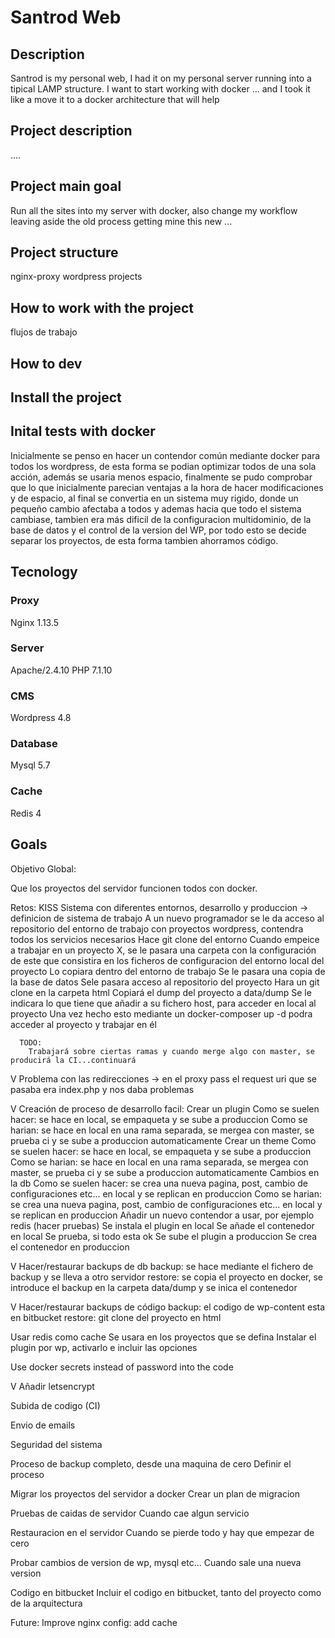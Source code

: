 # Santrod Web

## Description

Santrod is my personal web, I had it on my personal server running into a tipical LAMP structure. I want to start working with docker ... and I took it like a move it to a docker architecture that will help

## Project description

....

## Project main goal

Run all the sites into my server with docker, also change my workflow leaving aside the old process getting mine this new ...

## Project structure

nginx-proxy
wordpress projects

## How to work with the project

flujos de trabajo

## How to dev

## Install the project



## Inital tests with docker

Inicialmente se penso en hacer un contendor común mediante docker para todos los wordpress, de esta forma se podian optimizar todos de una sola acción, además se usaria
menos espacio, finalmente se pudo comprobar que lo que inicialmente parecian ventajas a la hora de hacer modificaciones y de espacio, al final se convertia en un sistema muy
rigido, donde un pequeño cambio afectaba a todos y ademas hacia que todo el sistema cambiase, tambien era más dificil de la configuracion multidominio, de la base de datos y el control
de la version del WP, por todo esto se decide separar los proyectos, de esta forma tambien ahorramos código.

## Tecnology

### Proxy
Nginx 1.13.5

### Server
Apache/2.4.10
PHP 7.1.10

### CMS
Wordpress 4.8

### Database
Mysql 5.7

### Cache
Redis 4

## Goals



Objetivo Global:

Que los proyectos del servidor funcionen todos con docker.

Retos:
  KISS
  Sistema con diferentes entornos, desarrollo y produccion
    -> definicion de sistema de trabajo
      A un nuevo programador se le da acceso al repositorio del entorno de trabajo con proyectos wordpress, contendra todos los servicios necesarios
      Hace git clone del entorno
      Cuando empeice a trabajar en un proyecto X, se le pasara una carpeta con la configuración de este que consistira en los ficheros de configuracion del entorno local del proyecto
      Lo copiara dentro del entorno de trabajo
      Se le pasara una copia de la base de datos
      Sele pasara acceso al repositorio del proyecto
      Hara un git clone en la carpeta html
      Copiará el dump del proyecto a data/dump
      Se le indicara lo que tiene que añadir a su fichero host, para acceder en local al proyecto
      Una vez hecho esto mediante un docker-composer up -d podra acceder al proyecto y trabajar en él

      TODO:
        Trabajará sobre ciertas ramas y cuando merge algo con master, se producirá la CI...continuará

  V Problema con las redirecciones
    -> en el proxy pass el request uri que se pasaba era index.php y nos daba problemas

  V Creación de proceso de desarrollo facil:
    Crear un plugin
      Como se suelen hacer: se hace en local, se empaqueta y se sube a produccion
      Como se harian: se hace en local en una rama separada, se mergea con master, se prueba ci y se sube a produccion automaticamente
    Crear un theme
      Como se suelen hacer: se hace en local, se empaqueta y se sube a produccion
      Como se harian: se hace en local en una rama separada, se mergea con master, se prueba ci y se sube a produccion automaticamente
    Cambios en la db
      Como se suelen hacer: se crea una nueva pagina, post, cambio de configuraciones etc... en local y se replican en produccion
      Como se harian: se crea una nueva pagina, post, cambio de configuraciones etc... en local y se replican en produccion
    Añadir un nuevo contendor a usar, por ejemplo redis (hacer pruebas)
      Se instala el plugin en local
      Se añade el contenedor en local
      Se prueba, si todo esta ok
      Se sube el plugin a produccion
      Se crea el contenedor en produccion

  V Hacer/restaurar backups de db
    backup: se hace mediante el fichero de backup y se lleva a otro servidor
    restore: se copia el proyecto en docker, se introduce el backup en la carpeta data/dump y se inica el contenedor

  V Hacer/restaurar backups de código
    backup: el codigo de wp-content esta en bitbucket
    restore: git clone del proyecto en html

  Usar redis como cache
    Se usara en los proyectos que se defina
    Instalar el plugin por wp, activarlo e incluir las opciones

  Use docker secrets instead of password into the code

  V Añadir letsencrypt

  Subida de codigo (CI)

  Envio de emails

  Seguridad del sistema

  Proceso de backup completo, desde una maquina de cero
    Definir el proceso

  Migrar los proyectos del servidor a docker
    Crear un plan de migracion

  Pruebas de caidas de servidor
    Cuando cae algun servicio

  Restauracion en el servidor
    Cuando se pierde todo y hay que empezar de cero

  Probar cambios de version de wp, mysql etc...
    Cuando sale una nueva version

  Codigo en bitbucket
    Incluir el codigo en bitbucket, tanto del proyecto como de la arquitectura

Future:
  Improve nginx config: add cache
